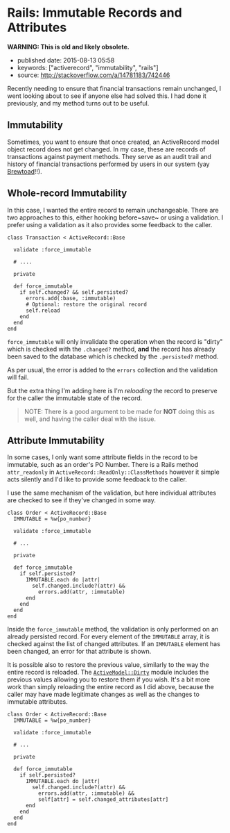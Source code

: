 Rails: Immutable Records and Attributes
=======================================

**WARNING: This is old and likely obsolete.**

-   published date: 2015-08-13 05:58
-   keywords: \[\"activerecord\", \"immutability\", \"rails\"\]
-   source: <http://stackoverflow.com/a/14781183/742446>

Recently needing to ensure that financial transactions remain unchanged, I went looking about to see if anyone else had solved this. I had done it previously, and my method turns out to be useful.

Immutability
------------

Sometimes, you want to ensure that once created, an ActiveRecord model object record does not get changed. In my case, these are records of transactions against payment methods. They serve as an audit trail and history of financial transactions performed by users in our system (yay [Brewtoad](https://www.brewtoad.com/)!!).

Whole-record Immutability
-------------------------

In this case, I wanted the entire record to remain unchangeable. There are two approaches to this, either hooking before~save~ or using a validation. I prefer using a validation as it also provides some feedback to the caller.

``` {.ruby}
class Transaction < ActiveRecord::Base

  validate :force_immutable

  # ....

  private

  def force_immutable
    if self.changed? && self.persisted?
      errors.add(:base, :immutable)
      # Optional: restore the original record
      self.reload
    end
  end
end
```

`force_immutable` will only invalidate the operation when the record is \"dirty\" which is checked with the `.changed?` method, **and** the record has already been saved to the database which is checked by the `.persisted?` method.

As per usual, the error is added to the `errors` collection and the validation will fail.

But the extra thing I\'m adding here is I\'m *reloading* the record to preserve for the caller the immutable state of the record.

> NOTE: There is a good argument to be made for **NOT** doing this as well, and having the caller deal with the issue.

Attribute Immutability
----------------------

In some cases, I only want some attribute fields in the record to be immutable, such as an order\'s PO Number. There is a Rails method `attr_readonly` in `ActiveRecord::ReadOnly::ClassMethods` however it simple acts silently and I\'d like to provide some feedback to the caller.

I use the same mechanism of the validation, but here individual attributes are checked to see if they\'ve changed in some way.

``` {.ruby}
class Order < ActiveRecord::Base
  IMMUTABLE = %w{po_number}

  validate :force_immutable

  # ...

  private

  def force_immutable
    if self.persisted?
      IMMUTABLE.each do |attr|
        self.changed.include?(attr) &&
          errors.add(attr, :immutable)
      end
    end
  end
end
```

Inside the `force_immutable` method, the validation is only performed on an already persisted record. For every element of the `IMMUTABLE` array, it is checked against the list of changed attributes. If an `IMMUTABLE` element has been changed, an error for that attribute is shown.

It is possible also to restore the previous value, similarly to the way the entire record is reloaded. The [`ActiveModel::Dirty`](http://api.rubyonrails.org/classes/ActiveModel/Dirty.html) module includes the previous values allowing you to restore them if you wish. It\'s a bit more work than simply reloading the entire record as I did above, because the caller may have made legitimate changes as well as the changes to immutable attributes.

``` {.ruby}
class Order < ActiveRecord::Base
  IMMUTABLE = %w{po_number}

  validate :force_immutable

  # ...

  private

  def force_immutable
    if self.persisted?
      IMMUTABLE.each do |attr|
        self.changed.include?(attr) &&
          errors.add(attr, :immutable) &&
          self[attr] = self.changed_attributes[attr]
      end
    end
  end
end
```
